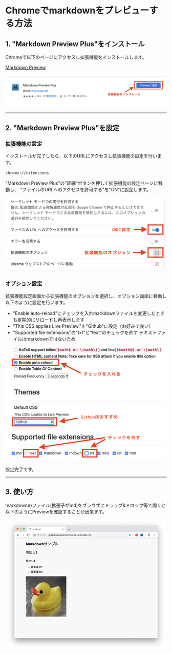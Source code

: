 # Chromeでmarkdownをプレビューする方法

## 1. "Markdown Preview Plus"をインストール

Chromeで以下のページにアクセスし拡張機能をインストールします。

[Markdown Preview](https://chrome.google.com/webstore/detail/markdown-preview-plus/febilkbfcbhebfnokafefeacimjdckgl?hl=ja)

![](img/markdown-preview-plus-01.png)

---

## 2. "Markdown Preview Plus"を設定

### 拡張機能の設定
インストールが完了したら、以下のURLにアクセスし拡張機能の設定を行います。

`chrome://extensions`

"Markdown Preview Plus"の"詳細"ボタンを押して拡張機能の設定ページに移動し、
"ファイルのURLへのアクセスを許可する"を"ON"に設定します。

![](img/markdown-preview-plus-02.png)


### オプション設定
拡張機能設定画面から拡張機能のオプションを選択し、オプション画面に移動し以下のように設定を行います。

* "Enable auto-reload"にチェックを入れmarkdownファイルを変更したときも定期的にリロードし再表示します
* "This CSS applies Live Preview."を"Github"に設定（お好みで良い）
* "Supported file extensions"の"txt"と"text"のチェックを外す
  テキストファイルはmarkdownではないため

![](img/markdown-preview-plus-03.png)
![](img/markdown-preview-plus-04.png)

設定完了です。

---

## 3. 使い方
markdownのファイル(拡張子がmd)をブラウザにドラッグ&ドロップ等で開くと以下のようにPreviewを確認することが出来ます。

![](img/markdown-preview-plus-05.png)
